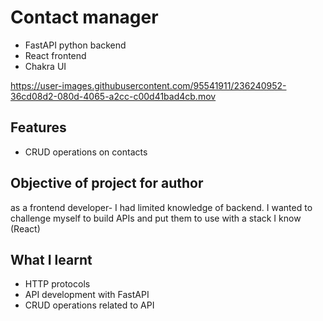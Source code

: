 # Contact manager



- FastAPI python backend
- React frontend
- Chakra UI 


https://user-images.githubusercontent.com/95541911/236240952-36cd08d2-080d-4065-a2cc-c00d41bad4cb.mov


## Features

- CRUD operations on contacts

## Objective of project for author

as a frontend developer- I  had limited knowledge of backend. I wanted to challenge myself to build APIs and put them to use with a stack I know (React)


## What I learnt

- HTTP protocols
- API development with FastAPI
- CRUD operations related to API 
